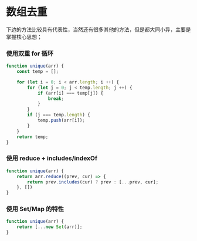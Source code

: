 # 数组去重
下边的方法比较具有代表性，当然还有很多其他的方法，但是都大同小异，主要是掌握核心思想；

### 使用双重 for 循环
```js
function unique(arr) {
    const temp = [];

    for (let i = 0; i < arr.length; i ++) {
        for (let j = 0; j < temp.length; j ++) {
            if (arr[i] === temp[j]) {
                break;
            }
        }
        if (j === temp.length) {
            temp.push(arr[i]);
        }
    }
    return temp;
}
```

### 使用 reduce + includes/indexOf
```js
function unique(arr) {
    return arr.reduce((prev, cur) => {
        return prev.includes(cur) ? prev : [...prev, cur];
    }, [])
}
```

### 使用 Set/Map 的特性
```js
function unique(arr) {
    return [...new Set(arr)];
}
```

